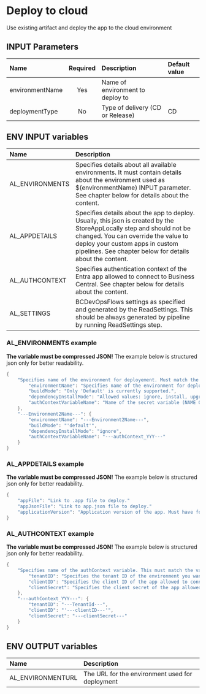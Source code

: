 # Deploy to cloud

Use existing artifact and deploy the app to the cloud environment

## INPUT Parameters

| Name                  | Required  | Description                                                                                       | Default value         |
| :--                   | :-:       | :--                                                                                               | :--                   |
| environmentName       | Yes       | Name of environment to deploy to                                                                  |                       |
| deploymentType        | No        | Type of delivery (CD or Release)                                                                  | CD                    |

## ENV INPUT variables

| Name                  | Description |
| :--                   | :-- |
| AL_ENVIRONMENTS       | Specifies details about all available environments. It must contain details about the environment used as $(environmentName) INPUT parameter. See chapter below for details about the content. |
| AL_APPDETAILS         | Specifies details about the app to deploy. Usually, this json is created by the StoreAppLocally step and should not be changed. You can override the value to deploy your custom apps in custom pipelines. See chapter below for details about the content. |
| AL_AUTHCONTEXT        | Specifies authentication context of the Entra app allowed to connect to Business Central. See chapter below for details about the content. |
| AL_SETTINGS           | BCDevOpsFlows settings as specified and generated by the ReadSettings. This should be always generated by pipeline by running ReadSettings step. |

### AL_ENVIRONMENTS example

**The variable must be compressed JSON!** The example below is structured json only for better readability.

```powershell
{
    "Specifies name of the environment for deployement. Must match the environment name.": {
        "environmentName": "Specifies name of the environment for deployement. Must match the environment name.",
        "buildMode": "Only 'Default' is currently supported.",
        "dependencyInstallMode": "Allowed values: ignore, install, upgrade or forceUpgrade",
        "authContextVariableName": "Name of the secret variable (NAME OF THE VARIABLE, NOT THE AUTHCONTEXT!!!) that contains authContext"
    },
    "---Environment2Name---": {
        "environmentName": "---Environment2Name---",
        "buildMode": "'default'",
        "dependencyInstallMode": "ignore",
        "authContextVariableName": "---authContext_YYY---"
    }
}
```

### AL_APPDETAILS example

**The variable must be compressed JSON!** The example below is structured json only for better readability.

```powershell
{
    "appFile": "Link to .app file to deploy."
    "appJsonFile": "Link to app.json file to deploy."
    "applicationVersion": "Application version of the app. Must have format X.Y.Z.W"
}
```

### AL_AUTHCONTEXT example

**The variable must be compressed JSON!** The example below is structured json only for better readability.

```powershell
{
    "Specifies name of the authContext variable. This must match the value of authContextVariableName parameter in AL_ENVIRONMENTS environment variable": {
        "tenantID": "Specifies the tenant ID of the environment you want to deploy the app to.",
        "clientID": "Specifies the client ID of the app allowed to connect to the environment.",
        "clientSecret": "Specifies the client secret of the app allowed to connect to the environment."
    },
    "---authContext_YYY---": {
        "tenantID": "---TenantId---",
        "clientID": "'---clientID---'",
        "clientSecret": "---clientSecret---"
    }
}
```

## ENV OUTPUT variables

| Name                  | Description                                                                                                   |
| :--                   | :--                                                                                                           |
| AL_ENVIRONMENTURL     | The URL for the environment used for deployment                                                               |
